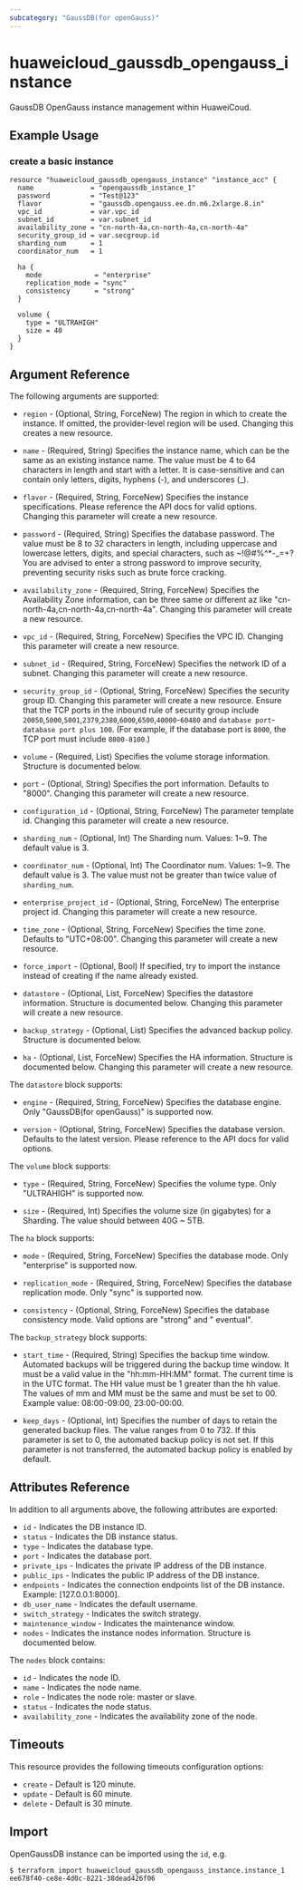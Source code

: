 ```yaml
---
subcategory: "GaussDB(for openGauss)"
---
```


# huaweicloud_gaussdb_opengauss_instance

GaussDB OpenGauss instance management within HuaweiCoud.

## Example Usage

### create a basic instance

```hcl
resource "huaweicloud_gaussdb_opengauss_instance" "instance_acc" {
  name              = "opengaussdb_instance_1"
  password          = "Test@123"
  flavor            = "gaussdb.opengauss.ee.dn.m6.2xlarge.8.in"
  vpc_id            = var.vpc_id
  subnet_id         = var.subnet_id
  availability_zone = "cn-north-4a,cn-north-4a,cn-north-4a"
  security_group_id = var.secgroup.id
  sharding_num      = 1
  coordinator_num   = 1

  ha {
    mode             = "enterprise"
    replication_mode = "sync"
    consistency      = "strong"
  }

  volume {
    type = "ULTRAHIGH"
    size = 40
  }
}
```

## Argument Reference

The following arguments are supported:

* `region` - (Optional, String, ForceNew) The region in which to create the instance. If omitted, the provider-level
  region will be used. Changing this creates a new resource.

* `name` - (Required, String) Specifies the instance name, which can be the same as an existing instance name. The value
  must be 4 to 64 characters in length and start with a letter. It is case-sensitive and can contain only letters,
  digits, hyphens (-), and underscores (_).

* `flavor` - (Required, String, ForceNew) Specifies the instance specifications. Please reference the API docs for valid
  options. Changing this parameter will create a new resource.

* `password` - (Required, String) Specifies the database password. The value must be 8 to 32 characters in length,
  including uppercase and lowercase letters, digits, and special characters, such as ~!@#%^*-_=+? You are advised to
  enter a strong password to improve security, preventing security risks such as brute force cracking.

* `availability_zone` - (Required, String, ForceNew) Specifies the Availability Zone information, can be three same or
  different az like "cn-north-4a,cn-north-4a,cn-north-4a". Changing this parameter will create a new resource.

* `vpc_id` - (Required, String, ForceNew) Specifies the VPC ID. Changing this parameter will create a new resource.

* `subnet_id` - (Required, String, ForceNew) Specifies the network ID of a subnet. Changing this parameter will create a
  new resource.

* `security_group_id` - (Optional, String, ForceNew) Specifies the security group ID. Changing this parameter will
  create a new resource. Ensure that the TCP ports in the inbound rule of security group
  include `20050`,`5000`,`5001`,`2379`,`2380`,`6000`,`6500`,`40000`-`60480` and `database port`-`database port plus 100`.
  (For example, if the database port is `8000`, the TCP port must include `8000-8100`.)

* `volume` - (Required, List) Specifies the volume storage information. Structure is documented below.

* `port` - (Optional, String) Specifies the port information. Defaults to "8000". Changing this parameter will create a
  new resource.

* `configuration_id` - (Optional, String, ForceNew) The parameter template id. Changing this parameter will create a new
  resource.

* `sharding_num` - (Optional, Int) The Sharding num. Values: 1~9. The default value is 3.

* `coordinator_num` - (Optional, Int) The Coordinator num. Values: 1~9. The default value is 3. The value must not be
  greater than twice value of `sharding_num`.

* `enterprise_project_id` - (Optional, String, ForceNew) The enterprise project id. Changing this parameter will create
  a new resource.

* `time_zone` - (Optional, String, ForceNew) Specifies the time zone. Defaults to "UTC+08:00". Changing this parameter
  will create a new resource.

* `force_import` - (Optional, Bool) If specified, try to import the instance instead of creating if the name already
  existed.

* `datastore` - (Optional, List, ForceNew) Specifies the datastore information. Structure is documented below. Changing
  this parameter will create a new resource.

* `backup_strategy` - (Optional, List) Specifies the advanced backup policy. Structure is documented below.

* `ha` - (Optional, List, ForceNew) Specifies the HA information. Structure is documented below. Changing this parameter
  will create a new resource.

The `datastore` block supports:

* `engine` - (Required, String, ForceNew) Specifies the database engine. Only "GaussDB(for openGauss)" is supported now.

* `version` - (Optional, String, ForceNew) Specifies the database version. Defaults to the latest version. Please
  reference to the API docs for valid options.

The `volume` block supports:

* `type` - (Required, String, ForceNew) Specifies the volume type. Only "ULTRAHIGH" is supported now.

* `size` - (Required, Int) Specifies the volume size (in gigabytes) for a Sharding. The value should between 40G ~ 5TB.

The `ha` block supports:

* `mode` - (Required, String, ForceNew) Specifies the database mode. Only "enterprise" is supported now.

* `replication_mode` - (Required, String, ForceNew) Specifies the database replication mode. Only "sync" is supported
  now.

* `consistency` - (Optional, String, ForceNew) Specifies the database consistency mode. Valid options are "strong" and "
  eventual".

The `backup_strategy` block supports:

* `start_time` - (Required, String) Specifies the backup time window. Automated backups will be triggered during the
  backup time window. It must be a valid value in the "hh:mm-HH:MM" format. The current time is in the UTC format. The
  HH value must be 1 greater than the hh value. The values of mm and MM must be the same and must be set to 00.
  Example value: 08:00-09:00, 23:00-00:00.

* `keep_days` - (Optional, Int) Specifies the number of days to retain the generated backup files. The value ranges from
  0 to 732. If this parameter is set to 0, the automated backup policy is not set. If this parameter is not transferred,
  the automated backup policy is enabled by default.

## Attributes Reference

In addition to all arguments above, the following attributes are exported:

* `id` - Indicates the DB instance ID.
* `status` - Indicates the DB instance status.
* `type` - Indicates the database type.
* `port` - Indicates the database port.
* `private_ips` - Indicates the private IP address of the DB instance.
* `public_ips` - Indicates the public IP address of the DB instance.
* `endpoints` - Indicates the connection endpoints list of the DB instance. Example: [127.0.0.1:8000].
* `db_user_name` - Indicates the default username.
* `switch_strategy` - Indicates the switch strategy.
* `maintenance_window` - Indicates the maintenance window.
* `nodes` - Indicates the instance nodes information. Structure is documented below.

The `nodes` block contains:

* `id` - Indicates the node ID.
* `name` - Indicates the node name.
* `role` - Indicates the node role: master or slave.
* `status` - Indicates the node status.
* `availability_zone` - Indicates the availability zone of the node.

## Timeouts

This resource provides the following timeouts configuration options:

* `create` - Default is 120 minute.
* `update` - Default is 60 minute.
* `delete` - Default is 30 minute.

## Import

OpenGaussDB instance can be imported using the `id`, e.g.

```
$ terraform import huaweicloud_gaussdb_opengauss_instance.instance_1 ee678f40-ce8e-4d0c-8221-38dead426f06
```
